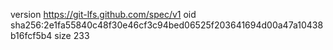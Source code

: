 version https://git-lfs.github.com/spec/v1
oid sha256:2e1fa55840c48f30e46cf3c94bed06525f203641694d00a47a10438b16fcf5b4
size 233
